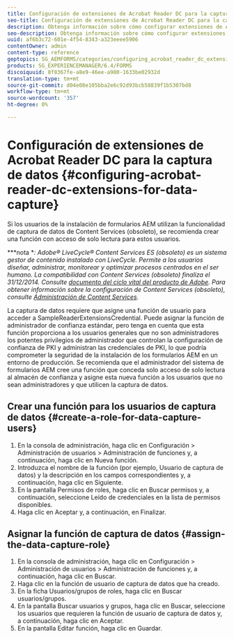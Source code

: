 ```yaml
---
title: Configuración de extensiones de Acrobat Reader DC para la captura de datos
seo-title: Configuración de extensiones de Acrobat Reader DC para la captura de datos
description: Obtenga información sobre cómo configurar extensiones de Acrobat Reader DC para la captura de datos.
seo-description: Obtenga información sobre cómo configurar extensiones de Acrobat Reader DC para la captura de datos.
uuid: af6b3c72-601e-4f54-8343-a323eeee5906
contentOwner: admin
content-type: reference
geptopics: SG_AEMFORMS/categories/configuring_acrobat_reader_dc_extensions
products: SG_EXPERIENCEMANAGER/6.4/FORMS
discoiquuid: 8f8367fe-a8e9-46ee-a980-1633be02932d
translation-type: tm+mt
source-git-commit: d04e08e105bba2e6c92d93bcb58839f1b5307bd8
workflow-type: tm+mt
source-wordcount: '357'
ht-degree: 0%

---
```



# Configuración de extensiones de Acrobat Reader DC para la captura de datos {#configuring-acrobat-reader-dc-extensions-for-data-capture}

Si los usuarios de la instalación de formularios AEM utilizan la funcionalidad de captura de datos de Content Services (obsoleto), se recomienda crear una función con acceso de solo lectura para estos usuarios.

***nota **: Adobe® LiveCycle® Content Services ES (obsoleto) es un sistema gestor de contenido instalado con LiveCycle. Permite a los usuarios diseñar, administrar, monitorear y optimizar procesos centrados en el ser humano. La compatibilidad con Content Services (obsoleto) finaliza el 31/12/2014. Consulte [documento del ciclo vital del producto de Adobe](https://www.adobe.com/support/products/enterprise/eol/eol_matrix.html). Para obtener información sobre la configuración de Content Services (obsoleto), consulte [Administración de Content Services](https://help.adobe.com/en_US/livecycle/9.0/admin_contentservices.pdf).*

La captura de datos requiere que asigne una función de usuario para acceder a SampleReaderExtensionsCredential. Puede asignar la función de administrador de confianza estándar, pero tenga en cuenta que esta función proporciona a los usuarios generales que no son administradores los potentes privilegios de administrador que controlan la configuración de confianza de PKI y administran las credenciales de PKI, lo que podría comprometer la seguridad de la instalación de los formularios AEM en un entorno de producción. Se recomienda que el administrador del sistema de formularios AEM cree una función que conceda solo acceso de solo lectura al almacén de confianza y asigne esta nueva función a los usuarios que no sean administradores y que utilicen la captura de datos.

## Crear una función para los usuarios de captura de datos {#create-a-role-for-data-capture-users}

1. En la consola de administración, haga clic en Configuración > Administración de usuarios > Administración de funciones y, a continuación, haga clic en Nueva función.
1. Introduzca el nombre de la función (por ejemplo, Usuario de captura de datos) y la descripción en los campos correspondientes y, a continuación, haga clic en Siguiente.
1. En la pantalla Permisos de roles, haga clic en Buscar permisos y, a continuación, seleccione Leído de credenciales en la lista de permisos disponibles.
1. Haga clic en Aceptar y, a continuación, en Finalizar.

## Asignar la función de captura de datos {#assign-the-data-capture-role}

1. En la consola de administración, haga clic en Configuración > Administración de usuarios > Administración de funciones y, a continuación, haga clic en Buscar.
1. Haga clic en la función de usuario de captura de datos que ha creado.
1. En la ficha Usuarios/grupos de roles, haga clic en Buscar usuarios/grupos.
1. En la pantalla Buscar usuarios y grupos, haga clic en Buscar, seleccione los usuarios que requieren la función de usuario de captura de datos y, a continuación, haga clic en Aceptar.
1. En la pantalla Editar función, haga clic en Guardar.

